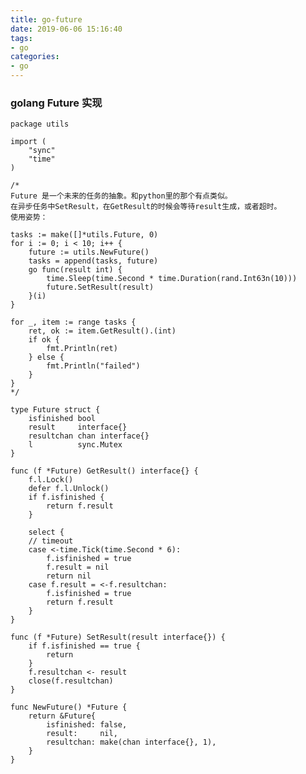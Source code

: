 ```yaml
---
title: go-future
date: 2019-06-06 15:16:40
tags: 
- go
categories:
- go
---
```


### golang Future 实现

    package utils
    
    import (
        "sync"
        "time"
    )
    
    /*
    Future 是一个未来的任务的抽象。和python里的那个有点类似。
    在异步任务中SetResult，在GetResult的时候会等待result生成，或者超时。
    使用姿势：
    
    tasks := make([]*utils.Future, 0)
    for i := 0; i < 10; i++ {
        future := utils.NewFuture()
        tasks = append(tasks, future)
        go func(result int) {
            time.Sleep(time.Second * time.Duration(rand.Int63n(10)))
            future.SetResult(result)
        }(i)
    }
    
    for _, item := range tasks {
        ret, ok := item.GetResult().(int)
        if ok {
            fmt.Println(ret)
        } else {
            fmt.Println("failed")
        }
    }
    */
    
    type Future struct {
        isfinished bool
        result     interface{}
        resultchan chan interface{}
        l          sync.Mutex
    }
    
    func (f *Future) GetResult() interface{} {
        f.l.Lock()
        defer f.l.Unlock()
        if f.isfinished {
            return f.result
        }
    
        select {
        // timeout
        case <-time.Tick(time.Second * 6):
            f.isfinished = true
            f.result = nil
            return nil
        case f.result = <-f.resultchan:
            f.isfinished = true
            return f.result
        }
    }
    
    func (f *Future) SetResult(result interface{}) {
        if f.isfinished == true {
            return
        }
        f.resultchan <- result
        close(f.resultchan)
    }
    
    func NewFuture() *Future {
        return &Future{
            isfinished: false,
            result:     nil,
            resultchan: make(chan interface{}, 1),
        }
    }

